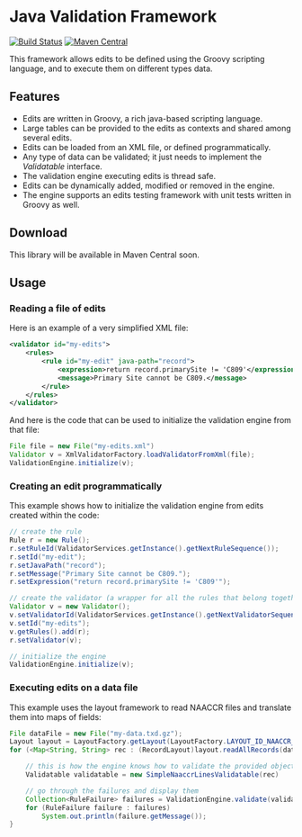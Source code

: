 # Java Validation Framework

[![Build Status](https://travis-ci.org/imsweb/validation.svg?branch=master)](https://travis-ci.org/imsweb/validation)
[![Maven Central](https://maven-badges.herokuapp.com/maven-central/com.imsweb/validation/badge.svg)](https://maven-badges.herokuapp.com/maven-central/com.imsweb/validation)

This framework allows edits to be defined using the Groovy scripting language, and to execute them on different types data.

## Features

* Edits are written in Groovy, a rich java-based scripting language.
* Large tables can be provided to the edits as contexts and shared among several edits.
* Edits can be loaded from an XML file, or defined programmatically.
* Any type of data can be validated; it just needs to implement the *Validatable* interface.
* The validation engine executing edits is thread safe.
* Edits can be dynamically added, modified or removed in the engine.
* The engine supports an edits testing framework with unit tests written in Groovy as well.

## Download

This library will be available in Maven Central soon.

## Usage

### Reading a file of edits

Here is an example of a very simplified XML file:

```xml
<validator id="my-edits">
    <rules>
        <rule id="my-edit" java-path="record">
            <expression>return record.primarySite != 'C809'</expression>
            <message>Primary Site cannot be C809.</message>
        </rule>
    </rules>
</validator>
```

And here is the code that can be used to initialize the validation engine from that file:

```java
File file = new File("my-edits.xml")
Validator v = XmlValidatorFactory.loadValidatorFromXml(file);
ValidationEngine.initialize(v);
```

### Creating an edit programmatically

This example shows how to initialize the validation engine from edits created within the code:

```java
// create the rule
Rule r = new Rule();
r.setRuleId(ValidatorServices.getInstance().getNextRuleSequence());
r.setId("my-edit");
r.setJavaPath("record");
r.setMessage("Primary Site cannot be C809.");
r.setExpression("return record.primarySite != 'C809'");

// create the validator (a wrapper for all the rules that belong together)
Validator v = new Validator();
v.setValidatorId(ValidatorServices.getInstance().getNextValidatorSequence())
v.setId("my-edits");
v.getRules().add(r);
r.setValidator(v);

// initialize the engine
ValidationEngine.initialize(v);
```

### Executing edits on a data file

This example uses the layout framework to read NAACCR files and translate them into maps of fields:

```java
File dataFile = new File("my-data.txd.gz");
Layout layout = LayoutFactory.getLayout(LayoutFactory.LAYOUT_ID_NAACCR_16_ABSTRACT);
for (<Map<String, String> rec : (RecordLayout)layout.readAllRecords(dataFile)) {

    // this is how the engine knows how to validate the provided object
    Validatable validatable = new SimpleNaaccrLinesValidatable(rec)

    // go through the failures and display them
    Collection<RuleFailure> failures = ValidationEngine.validate(validatable);
    for (RuleFailure failure : failures)
        System.out.println(failure.getMessage());
}
```
